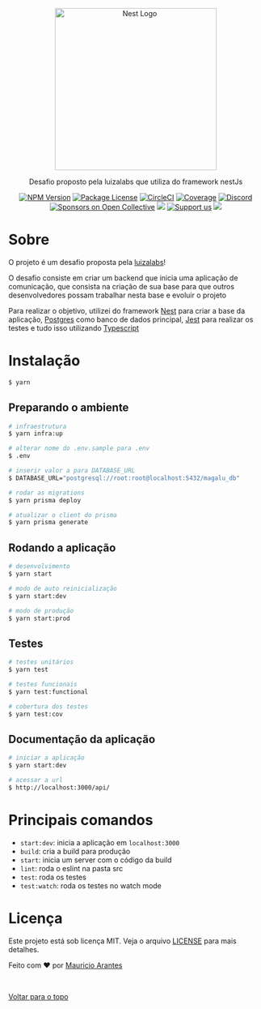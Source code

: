 <p align="center">
  <a href="http://nestjs.com/" target="blank"><img src="https://nestjs.com/img/logo_text.svg" width="320" alt="Nest Logo" /></a>
</p>

[circleci-image]: https://img.shields.io/circleci/build/github/nestjs/nest/master?token=abc123def456
[circleci-url]: https://circleci.com/gh/nestjs/nest

  <p align="center">Desafio proposto pela luizalabs que utiliza do framework nestJs </p>
    <p align="center">
<a href="https://www.npmjs.com/~nestjscore" target="_blank"><img src="https://img.shields.io/npm/v/@nestjs/core.svg" alt="NPM Version" /></a>
<a href="https://www.npmjs.com/~nestjscore" target="_blank"><img src="https://img.shields.io/npm/l/@nestjs/core.svg" alt="Package License" /></a>
<a href="https://circleci.com/gh/nestjs/nest" target="_blank"><img src="https://img.shields.io/circleci/build/github/nestjs/nest/master" alt="CircleCI" /></a>
<a href="https://coveralls.io/github/nestjs/nest?branch=master" target="_blank"><img src="https://coveralls.io/repos/github/nestjs/nest/badge.svg?branch=master#9" alt="Coverage" /></a>
<a href="https://discord.gg/G7Qnnhy" target="_blank"><img src="https://img.shields.io/badge/discord-online-brightgreen.svg" alt="Discord"/></a>
<a href="https://opencollective.com/nest#sponsor" target="_blank"><img src="https://opencollective.com/nest/sponsors/badge.svg" alt="Sponsors on Open Collective" /></a>
  <a href="https://paypal.me/kamilmysliwiec" target="_blank"><img src="https://img.shields.io/badge/Donate-PayPal-ff3f59.svg"/></a>
    <a href="https://opencollective.com/nest#sponsor"  target="_blank"><img src="https://img.shields.io/badge/Support%20us-Open%20Collective-41B883.svg" alt="Support us"></a>
  <a href="https://twitter.com/nestframework" target="_blank"><img src="https://img.shields.io/twitter/follow/nestframework.svg?style=social&label=Follow"></a>
  </p>
  <!--[![Backers on Open Collective](https://opencollective.com/nest/backers/badge.svg)](https://opencollective.com/nest#backer)
  [![Sponsors on Open Collective](https://opencollective.com/nest/sponsors/badge.svg)](https://opencollective.com/nest#sponsor)-->

# Sobre

O projeto é um desafio proposta pela [luizalabs](https://www.linkedin.com/company/luizalabs/)!

O desafio consiste em criar um backend que inicia uma aplicação de comunicação, que consista na criação de sua base para que outros desenvolvedores possam trabalhar nesta base e evoluir o projeto

Para realizar o objetivo, utilizei do framework [Nest](https://nestjs.com/) para criar a base da aplicação, [Postgres](https://www.postgresql.org/) como banco de dados principal, [Jest](https://jestjs.io/pt-BR/) para realizar os testes e tudo isso utilizando [Typescript](https://www.typescriptlang.org/)

# Instalação

```bash
$ yarn
```

## Preparando o ambiente
```bash
# infraestrutura
$ yarn infra:up

# alterar nome do .env.sample para .env
$ .env

# inserir valor a para DATABASE_URL
$ DATABASE_URL="postgresql://root:root@localhost:5432/magalu_db"

# rodar as migrations
$ yarn prisma deploy

# atualizar o client do prisma
$ yarn prisma generate
```

## Rodando a aplicação

```bash
# desenvolvimento
$ yarn start

# modo de auto reinicialização
$ yarn start:dev

# modo de produção
$ yarn start:prod
```

## Testes

```bash
# testes unitários
$ yarn test

# testes funcionais
$ yarn test:functional

# cobertura dos testes
$ yarn test:cov
```

## Documentação da aplicação

```bash
# iniciar a aplicação
$ yarn start:dev

# acessar a url
$ http://localhost:3000/api/
```

# Principais comandos

- `start:dev`: inicia a aplicação em `localhost:3000`
- `build`: cria a build para produção
- `start`: inicia um server com o código da build
- `lint`: roda o eslint na pasta src
- `test`: roda os testes
- `test:watch`: roda os testes no watch mode

# Licença

Este projeto está sob licença MIT. Veja o arquivo [LICENSE](LICENSE.md) para mais detalhes.


Feito com :heart: por <a href="https://github.com/Mauricio-Arantes" target="_blank">Mauricio Arantes</a>

&#xa0;

<a href="#top">Voltar para o topo</a>
